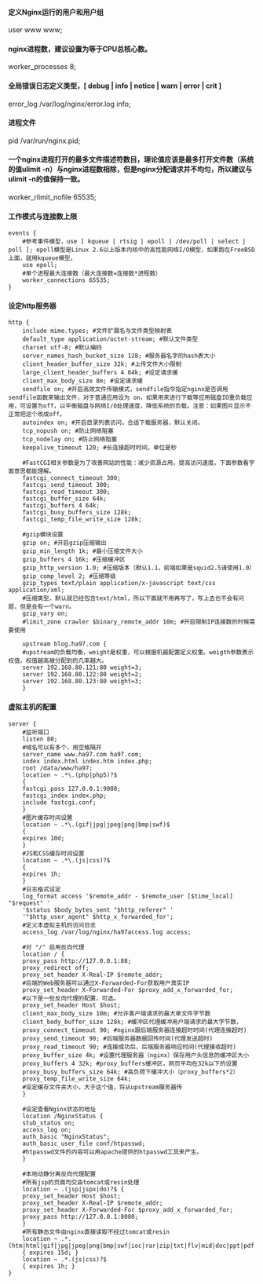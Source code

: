 ####  定义Nginx运行的用户和用户组
user www www;
####  nginx进程数，建议设置为等于CPU总核心数。
worker_processes 8;
####  全局错误日志定义类型，[ debug | info | notice | warn | error | crit ]
error_log /var/log/nginx/error.log info;
####  进程文件
pid /var/run/nginx.pid;
####  一个nginx进程打开的最多文件描述符数目，理论值应该是最多打开文件数（系统的值ulimit -n）与nginx进程数相除，但是nginx分配请求并不均匀，所以建议与ulimit -n的值保持一致。
worker_rlimit_nofile 65535;
####  工作模式与连接数上限
	events {
		#参考事件模型，use [ kqueue | rtsig | epoll | /dev/poll | select | poll ]; epoll模型是Linux 2.6以上版本内核中的高性能网络I/O模型，如果跑在FreeBSD上面，就用kqueue模型。
		use epoll;
		#单个进程最大连接数（最大连接数=连接数*进程数）
		worker_connections 65535;
	}
####  设定http服务器
	http {
		include mime.types; #文件扩展名与文件类型映射表
		default_type application/octet-stream; #默认文件类型
		charset utf-8; #默认编码
		server_names_hash_bucket_size 128; #服务器名字的hash表大小
		client_header_buffer_size 32k; #上传文件大小限制
		large_client_header_buffers 4 64k; #设定请求缓
		client_max_body_size 8m; #设定请求缓
		sendfile on; #开启高效文件传输模式，sendfile指令指定nginx是否调用sendfile函数来输出文件，对于普通应用设为 on，如果用来进行下载等应用磁盘IO重负载应用，可设置为off，以平衡磁盘与网络I/O处理速度，降低系统的负载。注意：如果图片显示不正常把这个改成off。
		autoindex on; #开启目录列表访问，合适下载服务器，默认关闭。
		tcp_nopush on; #防止网络阻塞
		tcp_nodelay on; #防止网络阻塞
		keepalive_timeout 120; #长连接超时时间，单位是秒

		#FastCGI相关参数是为了改善网站的性能：减少资源占用，提高访问速度。下面参数看字面意思都能理解。
		fastcgi_connect_timeout 300;
		fastcgi_send_timeout 300;
		fastcgi_read_timeout 300;
		fastcgi_buffer_size 64k;
		fastcgi_buffers 4 64k;
		fastcgi_busy_buffers_size 128k;
		fastcgi_temp_file_write_size 128k;

		#gzip模块设置
		gzip on; #开启gzip压缩输出
		gzip_min_length 1k; #最小压缩文件大小
		gzip_buffers 4 16k; #压缩缓冲区
		gzip_http_version 1.0; #压缩版本（默认1.1，前端如果是squid2.5请使用1.0）
		gzip_comp_level 2; #压缩等级
		gzip_types text/plain application/x-javascript text/css application/xml;
		#压缩类型，默认就已经包含text/html，所以下面就不用再写了，写上去也不会有问题，但是会有一个warn。
		gzip_vary on;
		#limit_zone crawler $binary_remote_addr 10m; #开启限制IP连接数的时候需要使用

		upstream blog.ha97.com {
		#upstream的负载均衡，weight是权重，可以根据机器配置定义权重。weigth参数表示权值，权值越高被分配到的几率越大。
		server 192.168.80.121:80 weight=3;
		server 192.168.80.122:80 weight=2;
		server 192.168.80.123:80 weight=3;
		}
####  虚拟主机的配置
	server {
		#监听端口
		listen 80;
		#域名可以有多个，用空格隔开
		server_name www.ha97.com ha97.com;
		index index.html index.htm index.php;
		root /data/www/ha97;
		location ~ .*\.(php|php5)?$
		{
		fastcgi_pass 127.0.0.1:9000;
		fastcgi_index index.php;
		include fastcgi.conf;
		}
		#图片缓存时间设置
		location ~ .*\.(gif|jpg|jpeg|png|bmp|swf)$
		{
		expires 10d;
		}
		#JS和CSS缓存时间设置
		location ~ .*\.(js|css)?$
		{
		expires 1h;
		}
		#日志格式设定
		log_format access '$remote_addr - $remote_user [$time_local] "$request" '
		'$status $body_bytes_sent "$http_referer" '
		'"$http_user_agent" $http_x_forwarded_for';
		#定义本虚拟主机的访问日志
		access_log /var/log/nginx/ha97access.log access;

		#对 "/" 启用反向代理
		location / {
		proxy_pass http://127.0.0.1:88;
		proxy_redirect off;
		proxy_set_header X-Real-IP $remote_addr;
		#后端的Web服务器可以通过X-Forwarded-For获取用户真实IP
		proxy_set_header X-Forwarded-For $proxy_add_x_forwarded_for;
		#以下是一些反向代理的配置，可选。
		proxy_set_header Host $host;
		client_max_body_size 10m; #允许客户端请求的最大单文件字节数
		client_body_buffer_size 128k; #缓冲区代理缓冲用户端请求的最大字节数，
		proxy_connect_timeout 90; #nginx跟后端服务器连接超时时间(代理连接超时)
		proxy_send_timeout 90; #后端服务器数据回传时间(代理发送超时)
		proxy_read_timeout 90; #连接成功后，后端服务器响应时间(代理接收超时)
		proxy_buffer_size 4k; #设置代理服务器（nginx）保存用户头信息的缓冲区大小
		proxy_buffers 4 32k; #proxy_buffers缓冲区，网页平均在32k以下的设置
		proxy_busy_buffers_size 64k; #高负荷下缓冲大小（proxy_buffers*2）
		proxy_temp_file_write_size 64k;
		#设定缓存文件夹大小，大于这个值，将从upstream服务器传
		}

		#设定查看Nginx状态的地址
		location /NginxStatus {
		stub_status on;
		access_log on;
		auth_basic "NginxStatus";
		auth_basic_user_file conf/htpasswd;
		#htpasswd文件的内容可以用apache提供的htpasswd工具来产生。
		}

		#本地动静分离反向代理配置
		#所有jsp的页面均交由tomcat或resin处理
		location ~ .(jsp|jspx|do)?$ {
		proxy_set_header Host $host;
		proxy_set_header X-Real-IP $remote_addr;
		proxy_set_header X-Forwarded-For $proxy_add_x_forwarded_for;
		proxy_pass http://127.0.0.1:8080;
		}
		#所有静态文件由nginx直接读取不经过tomcat或resin
		location ~ .*.(htm|html|gif|jpg|jpeg|png|bmp|swf|ioc|rar|zip|txt|flv|mid|doc|ppt|pdf|xls|mp3|wma)$
		{ expires 15d; }
		location ~ .*.(js|css)?$
		{ expires 1h; }
	}



